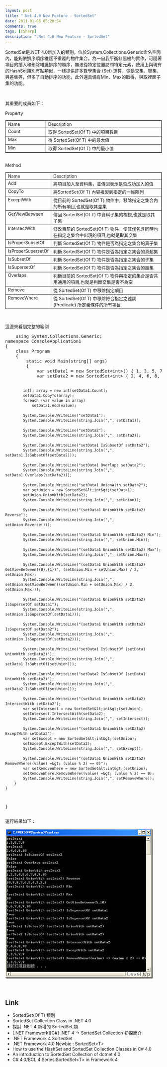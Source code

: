 ```yaml
---
layout: post
title: ".Net 4.0 New Feature - SortedSet"
date: 2011-01-06 05:28:54
comments: true
tags: [CSharp]
description: ".Net 4.0 New Feature - SortedSet"
---
```

<p>
	SortedSet是.NET 4.0新加入的類別，位於System.Collections.Generic命名空間內，能夠依排序順序維護不重覆的物件集合。為一自我平衡紅黑樹的實作，可隨著項目的插入和刪除維護排序的順序，無法從特定位置訪問特定元素，使用上與現有的HashSet類別有點類似，一樣提供許多數學集合 (Set) 運算，像是交集、聯集、與差集等，但多了自動排序的功能，此外還具備有Min、Max的取得，與取裡面子集的功能。</p>
<p>
	 </p>
<p>
	其重要的成員如下：</p>
<p>
	Property</p>
<table border="1" cellpadding="2" cellspacing="0" width="476">
	<tbody>
		<tr>
			<td valign="top" width="111">
				Name</td>
			<td valign="top" width="363">
				Description</td>
		</tr>
		<tr>
			<td valign="top" width="113">
				Count</td>
			<td valign="top" width="363">
				取得 SortedSet(Of T) 中的項目數目</td>
		</tr>
		<tr>
			<td valign="top" width="115">
				Max</td>
			<td valign="top" width="363">
				得 SortedSet(Of T) 中的最大值</td>
		</tr>
		<tr>
			<td valign="top" width="116">
				Min</td>
			<td valign="top" width="363">
				取得 SortedSet(Of T) 中的最小值</td>
		</tr>
	</tbody>
</table>
<p>
	<br />
	Method</p>
<table border="1" cellpadding="2" cellspacing="0" width="477">
	<tbody>
		<tr>
			<td valign="top" width="116">
				Name</td>
			<td valign="top" width="359">
				Description</td>
		</tr>
		<tr>
			<td valign="top" width="116">
				Add</td>
			<td valign="top" width="359">
				將項目加入至資料集，並傳回表示是否成功加入的值</td>
		</tr>
		<tr>
			<td valign="top" width="116">
				CopyTo</td>
			<td valign="top" width="359">
				將SortedSet(Of T) 內容複製到指定的一維陣列</td>
		</tr>
		<tr>
			<td valign="top" width="116">
				ExceptWith</td>
			<td valign="top" width="359">
				從目前的 SortedSet(Of T) 物件中，移除指定之集合內的所有項目,也就是取其差集</td>
		</tr>
		<tr>
			<td valign="top" width="116">
				GetViewBetween</td>
			<td valign="top" width="359">
				傳回 SortedSet(Of T) 中資料子集的檢視,也就是取其子集</td>
		</tr>
		<tr>
			<td valign="top" width="116">
				IntersectWith</td>
			<td valign="top" width="359">
				修改目前的 SortedSet(Of T) 物件，使其僅包含同時也在指定之集合中出現的項目,也就是取其交集</td>
		</tr>
		<tr>
			<td valign="top" width="116">
				IsProperSubsetOf</td>
			<td valign="top" width="359">
				判斷 SortedSet(Of T) 物件是否為指定之集合的真子集</td>
		</tr>
		<tr>
			<td valign="top" width="116">
				IsProperSupersetOf</td>
			<td valign="top" width="359">
				判斷 SortedSet(Of T) 物件是否為指定之集合的真超集</td>
		</tr>
		<tr>
			<td valign="top" width="116">
				IsSubsetOf</td>
			<td valign="top" width="359">
				判斷 SortedSet(Of T) 物件是否為指定之集合的子集</td>
		</tr>
		<tr>
			<td valign="top" width="116">
				IsSupersetOf</td>
			<td valign="top" width="359">
				判斷 SortedSet(Of T) 物件是否為指定之集合的超集</td>
		</tr>
		<tr>
			<td valign="top" width="116">
				Overlaps</td>
			<td valign="top" width="359">
				判斷目前的 SortedSet(Of T) 物件與指定的集合是否共用通用的項目,也就是判斷交集是否不為空</td>
		</tr>
		<tr>
			<td valign="top" width="116">
				Remove</td>
			<td valign="top" width="359">
				從 SortedSet(Of T) 中移除指定項目</td>
		</tr>
		<tr>
			<td valign="top" width="116">
				RemoveWhere</td>
			<td valign="top" width="359">
				從 SortedSet(Of T) 中移除符合指定之述詞 (Predicate) 所定義條件的所有項目</td>
		</tr>
	</tbody>
</table>
<p>
	 </p>
<p>
	這邊來看個完整的範例</p>

<div class="wlWriterSmartContent" id="scid:812469c5-0cb0-4c63-8c15-c81123a09de7:dbf3b93e-6bd5-4715-ac78-3c460d0821a4" style="padding-right: 0px; display: inline; padding-left: 0px; float: none; padding-bottom: 0px; margin: 0px; padding-top: 0px">
	<pre class="c#" name="code">
	using System.Collections.Generic;
namespace ConsoleApplication1
{
    class Program
    {
        static void Main(string[] args)
        {
            var setData1 = new SortedSet&lt;int&gt;() { 1, 3, 5, 7, 9 };
            var setData2 = new SortedSet&lt;int&gt; { 2, 4, 6, 8, 10 };

            int[] array = new int[setData1.Count];
            setData1.CopyTo(array);
            foreach (var value in array)
                setData1.Add(value);

            System.Console.WriteLine("setData1");
            System.Console.WriteLine(string.Join(",", setData1));

            System.Console.WriteLine("setData2");
            System.Console.WriteLine(string.Join(",", setData2));

            System.Console.WriteLine("setData1 IsSubsetOf setData2");
            System.Console.WriteLine(string.Join(",", setData1.IsSubsetOf(setData2)));

            System.Console.WriteLine("setData1 Overlaps setData2");
            System.Console.WriteLine(string.Join(",", setData1.Overlaps(setData2)));

            System.Console.WriteLine("setData1 UnionWith setData2");
            var setUnion = new SortedSet&lt;int&gt;(setData1);
            setUnion.UnionWith(setData2);
            System.Console.WriteLine(string.Join(",", setUnion));

            System.Console.WriteLine("(setData1 UnionWith setData2) Reverse");
            System.Console.WriteLine(string.Join(",", setUnion.Reverse()));

            System.Console.WriteLine("(setData1 UnionWith setData2) Min");
            System.Console.WriteLine(string.Join(",", setUnion.Min));

            System.Console.WriteLine("(setData1 UnionWith setData2) Max");
            System.Console.WriteLine(string.Join(",", setUnion.Max));

            System.Console.WriteLine("(setData1 UnionWith setData2) GetViewBetween({0},{1})", (setUnion.Min + setUnion.Max) / 2, setUnion.Max);
            System.Console.WriteLine(string.Join(",", setUnion.GetViewBetween((setUnion.Min + setUnion.Max) / 2, setUnion.Max)));

            System.Console.WriteLine("(setData1 UnionWith setData2) IsSupersetOf setData1");
            System.Console.WriteLine(string.Join(",", setUnion.IsSupersetOf(setData1)));

            System.Console.WriteLine("(setData1 UnionWith setData2) IsSupersetOf setData2");
            System.Console.WriteLine(string.Join(",", setUnion.IsSupersetOf(setData2)));

            System.Console.WriteLine("setData1 IsSubsetOf (setData1 UnionWith setData2)");
            System.Console.WriteLine(string.Join(",", setData1.IsSubsetOf(setUnion)));

            System.Console.WriteLine("setData2 IsSubsetOf (setData1 UnionWith setData2)");
            System.Console.WriteLine(string.Join(",", setData2.IsSubsetOf(setUnion)));

            System.Console.WriteLine("(setData1 UnionWith setData2) IntersectWith setData2");
            var setIntersect = new SortedSet&lt;int&gt;(setUnion);
            setIntersect.IntersectWith(setData2);
            System.Console.WriteLine(string.Join(",", setIntersect));

            System.Console.WriteLine("(setData1 UnionWith setData2) ExceptWith setData2");
            var setExcept = new SortedSet&lt;int&gt;(setUnion);
            setExcept.ExceptWith(setData2);
            System.Console.WriteLine(string.Join(",", setExcept));

            System.Console.WriteLine("(setData1 UnionWith setData2) RemoveWhere((value) =&gt; (value % 2) == 0)");
            var setRemoveWhere = new SortedSet&lt;int&gt;(setUnion);
            setRemoveWhere.RemoveWhere((value) =&gt; (value % 2) == 0);
            System.Console.WriteLine(string.Join(",", setRemoveWhere));
        }
    }
}
</pre>
</div>
運行結果如下：
<p>
	<img alt="Image" border="0" height="484" src="\images\posts\20617\Image_thumb.png" style="border-top-width: 0px; border-left-width: 0px; border-bottom-width: 0px; border-right-width: 0px" width="476" /></p>
<p>
	 </p>
<h2>
	Link</h2>
<ul>
	<li>
		SortedSet(Of T) 類別 
	</li>
	<li>
		SortedSet Collection Class in .NET 4.0</li>
	<li>
		探討 .NET 4 新增的 SortedSet 類</li>
	<li>
		[.NET Framework][C#] .NET 4 → SortedSet Collection 初探簡介</li>
	<li>
		.NET Framework 4 SortedSet</li>
	<li>
		.NET Framework 4.0 Newbie : SortedSet&lt;T&gt;</li>
	<li>
		How to use the HashSet and SortedSet Collection Classes in C# 4.0</li>
	<li>
		An introduction to SortedSet Collection of dotnet 4.0</li>
	<li>
		C# 4.0/BCL 4 Series:SortedSet&lt;T&gt; in Framework 4</li>
</ul>

